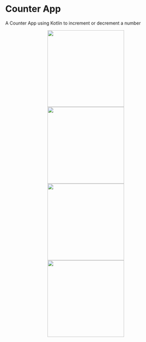 # Counter App
 A Counter App using Kotlin to increment or decrement a number
 
 <p align="center">
 <img src="https://user-images.githubusercontent.com/81978998/130623120-c9574a8e-5154-4d4c-a165-a66164e45598.png" width="240">
 <br />
 <img src="https://user-images.githubusercontent.com/81978998/130623127-b26846b0-a3ff-4732-8566-dc4261bdcbe0.png" width="240">
 <br />
  <img src="https://user-images.githubusercontent.com/81978998/130623130-4c08dda3-ca17-4375-af3e-cae14ab544fa.png" width="240">
  <br />
 <img src="https://user-images.githubusercontent.com/81978998/130623136-b9d4fae3-9eb5-4044-b3a1-45a1aac5c52e.png" width="240">
 </p>
 



